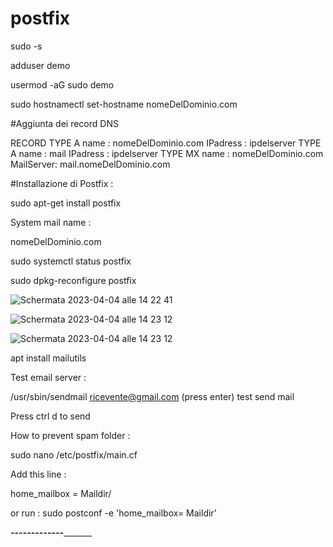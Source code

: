 # postfix


sudo -s

adduser demo

usermod -aG sudo demo

sudo hostnamectl set-hostname nomeDelDominio.com


#Aggiunta dei record DNS


RECORD 
TYPE A  name : nomeDelDominio.com IPadress : ipdelserver
TYPE A  name : mail    IPadress : ipdelserver
TYPE MX name : nomeDelDominio.com    MailServer: mail.nomeDelDominio.com


#Installazione di Postfix :

sudo apt-get install postfix


System mail name :

nomeDelDominio.com

sudo systemctl status postfix

sudo dpkg-reconfigure postfix

![Schermata 2023-04-04 alle 14 22 41](https://user-images.githubusercontent.com/98833112/229790186-6dede353-1f9a-49f0-81b8-a1ccfb4985f2.png)


![Schermata 2023-04-04 alle 14 23 12](https://user-images.githubusercontent.com/98833112/229790299-46951197-f967-4774-a73c-6f22a85a960f.png)


![Schermata 2023-04-04 alle 14 23 12](https://user-images.githubusercontent.com/98833112/229790442-71f480cb-234b-49a2-9d55-b2662b0b66d6.png)


apt install mailutils



Test email server :

/usr/sbin/sendmail ricevente@gmail.com (press enter)
test send mail

Press ctrl d  to send


How to prevent spam folder :

sudo nano /etc/postfix/main.cf

Add this line :

home_mailbox = Maildir/

or run : sudo postconf -e 'home_mailbox= Maildir\'

________-------------_______________

















